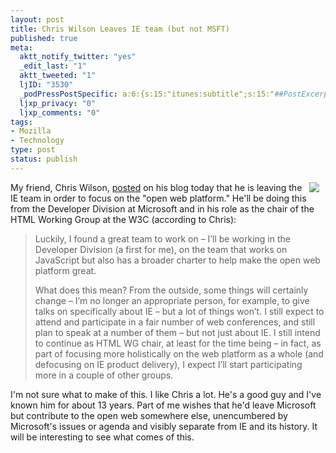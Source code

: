 ```yaml
--- 
layout: post
title: Chris Wilson Leaves IE team (but not MSFT)
published: true
meta: 
  aktt_notify_twitter: "yes"
  _edit_last: "1"
  aktt_tweeted: "1"
  ljID: "3530"
  _podPressPostSpecific: a:6:{s:15:"itunes:subtitle";s:15:"##PostExcerpt##";s:14:"itunes:summary";s:15:"##PostExcerpt##";s:15:"itunes:keywords";s:17:"##WordPressCats##";s:13:"itunes:author";s:10:"##Global##";s:15:"itunes:explicit";s:2:"No";s:12:"itunes:block";s:2:"No";}
  ljxp_privacy: "0"
  ljxp_comments: "0"
tags: 
- Mozilla
- Technology
type: post
status: publish
---
```

<a href="http://www.flickr.com/photos/cwilso/171421679/"><img src="http://farm1.static.flickr.com/64/171421679_259d531cb5_m.jpg" align="right" border="0" hspace="10"></a>My friend, Chris Wilson, <a href="http://cwilso.com/2009/05/18/leaving-las-vegas/">posted</a> on his blog today that he is leaving the IE team in order to focus on the "open web platform." He'll be doing this from the Developer Division at Microsoft and in his role as the chair of the HTML Working Group at the W3C (according to Chris):
<blockquote>
Luckily, I found a great team to work on – I’ll be working in the Developer Division (a first for me), on the team that works on JavaScript but also has a broader charter to help make the open web platform great. 

What does this mean?  From the outside, some things will certainly change – I’m no longer an appropriate person, for example, to give talks on specifically about IE – but a lot of things won’t.  I still expect to attend and participate in a fair number of web conferences, and still plan to speak at a number of them – but not just about IE.  I still intend to continue as HTML WG chair, at least for the time being – in fact, as part of focusing more holistically on the web platform as a whole (and defocusing on IE product delivery), I expect I’ll start participating more in a couple of other groups.  </blockquote>
I'm not sure what to make of this. I like Chris a lot. He's a good guy and I've known him for about 13 years. Part of me wishes that he'd leave Microsoft but contribute to the open web somewhere else, unencumbered by Microsoft's issues or agenda and visibly separate from IE and its history. It will be interesting to see what comes of this.
